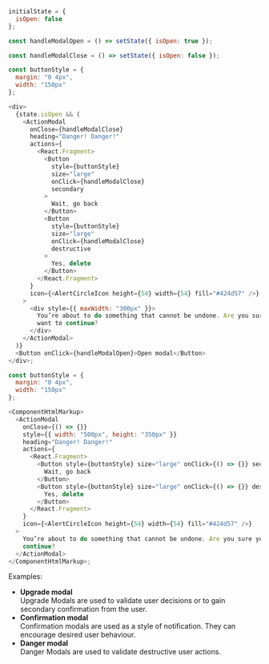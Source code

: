 ```js
initialState = {
  isOpen: false
};

const handleModalOpen = () => setState({ isOpen: true });

const handleModalClose = () => setState({ isOpen: false });

const buttonStyle = {
  margin: "0 4px",
  width: "150px"
};

<div>
  {state.isOpen && (
    <ActionModal
      onClose={handleModalClose}
      heading="Danger! Danger!"
      actions={
        <React.Fragment>
          <Button
            style={buttonStyle}
            size="large"
            onClick={handleModalClose}
            secondary
          >
            Wait, go back
          </Button>
          <Button
            style={buttonStyle}
            size="large"
            onClick={handleModalClose}
            destructive
          >
            Yes, delete
          </Button>
        </React.Fragment>
      }
      icon={<AlertCircleIcon height={54} width={54} fill="#424d57" />}
    >
      <div style={{ maxWidth: "300px" }}>
        You’re about to do something that cannot be undone. Are you sure you
        want to continue?
      </div>
    </ActionModal>
  )}
  <Button onClick={handleModalOpen}>Open modal</Button>
</div>;
```

```js noeditor
const buttonStyle = {
  margin: "0 4px",
  width: "150px"
};

<ComponentHtmlMarkup>
  <ActionModal
    onClose={() => {}}
    style={{ width: "500px", height: "350px" }}
    heading="Danger! Danger!"
    actions={
      <React.Fragment>
        <Button style={buttonStyle} size="large" onClick={() => {}} secondary>
          Wait, go back
        </Button>
        <Button style={buttonStyle} size="large" onClick={() => {}} destructive>
          Yes, delete
        </Button>
      </React.Fragment>
    }
    icon={<AlertCircleIcon height={54} width={54} fill="#424d57" />}
  >
    You’re about to do something that cannot be undone. Are you sure you want to
    continue?
  </ActionModal>
</ComponentHtmlMarkup>;
```

Examples:

<ul>
  <li>
    <b>Upgrade modal</b><br />
    Upgrade Modals are used to validate user decisions or to gain secondary confirmation from the user.
  </li>
  <li>
    <b>Confirmation modal</b><br />
    Confirmation modals are used as a style of notification. They can encourage desired user behaviour. 
  </li>
  <li>
    <b>Danger modal</b><br />
    Danger Modals are used to validate destructive user actions.
  </li>
</ul>
